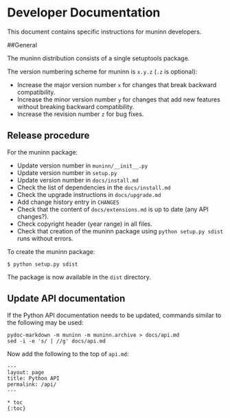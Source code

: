 # Developer Documentation

This document contains specific instructions for muninn developers.

##General

The muninn distribution consists of a single setuptools package.

The version numbering scheme for muninn is ``x.y.z`` (``.z`` is optional):

- Increase the major version number ``x`` for changes that break backward
  compatibility.
- Increase the minor version number ``y`` for changes that add new features
  without breaking backward compatibility.
- Increase the revision number ``z`` for bug fixes.


## Release procedure

For the muninn package:

- Update version number in ``muninn/__init__.py``
- Update version number in ``setup.py``
- Update version number in ``docs/install.md``
- Check the list of dependencies in the ``docs/install.md``
- Check the upgrade instructions in ``docs/upgrade.md``
- Add change history entry in ``CHANGES``
- Check that the content of ``docs/extensions.md`` is up to date
  (any API changes?).
- Check copyright header (year range) in all files.
- Check that creation of the muninn package using ``python setup.py sdist``
  runs without errors.

To create the muninn package:

    $ python setup.py sdist

The package is now available in the ``dist`` directory.


## Update API documentation

If the Python API documentation needs to be updated, commands
similar to the following may be used:

    pydoc-markdown -m muninn -m muninn.archive > docs/api.md
    sed -i -e 's/ | //g' docs/api.md

Now add the following to the top of ``api.md``:

    ---
    layout: page
    title: Python API
    permalink: /api/
    ---

    * toc
    {:toc}
